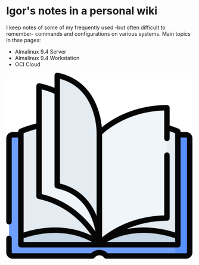 # Igor's notes in a personal wiki

I keep notes of some of my frequently used -but often difficult to remember-  commands and configurations on various systems. Main topics in thse pages:


- Almalinux 9.4 Server
- Almalinux 9.4 Workstation
- OCI Cloud

<img width="500" src="./_media/open-book.png" alt="Logo of Igor's personal wiki.">